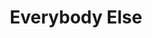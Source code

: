 ---
ee_id_thing: '62'
site: '1'
type: '2'
inv_num: 2009-040
add_credit:
url: 2009-040-everybody-else
title: Everybody Else
year: '2009'
display_year: '2009'
medium: 'Intro for Digital Folklore Book. '
dims:
pitch: "​Txt about digital folklore."
ps:
live_url: " http://digitalfolklore.org/"
youtube:
related_code:
imgs: Everybody-Else-2009-040-Full-1-Database-IH.jpg
subheading:
download:
commission:
related:
layout: things-i-made
---
